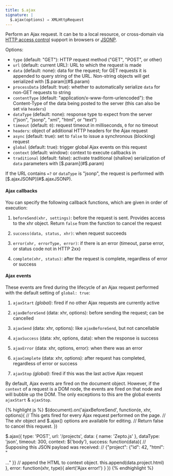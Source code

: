 ```yaml
---
title: $.ajax
signature: |
  $.ajax(options) ⇒ XMLHttpRequest
---
```


Perform an Ajax request. It can be to a local resource, or cross-domain via
[HTTP access control][CORS] support in browsers or [JSONP][].

Options:

* `type` (default: "GET"): HTTP request method ("GET", "POST", or other)
* `url` (default: current URL): URL to which the request is made
* `data` (default: none): data for the request; for GET requests it is appended
  to query string of the URL. Non-string objects will get serialized with
  [$.param](#$.param)
* `processData` (default: true): whether to automatically serialize `data` for
  non-GET requests to string
* `contentType` (default: "application/x-www-form-urlencoded"): the Content-Type
  of the data being posted to the server (this can also be set via `headers`)
* `dataType` (default: none): response type to expect from the server ("json", "jsonp", "xml", "html", or "text")
* `timeout` (default: `0`): request timeout in milliseconds, `0` for no timeout
* `headers`: object of additional HTTP headers for the Ajax request
* `async` (default: true): set to `false` to issue a synchronous (blocking) request 
* `global` (default: true): trigger global Ajax events on this request
* `context` (default: window): context to execute callbacks in
* `traditional` (default: false): activate traditional (shallow) serialization
  of `data` parameters with [$.param](#$.param)

If the URL contains `=?` or `dataType` is "jsonp", the request is performed
with [$.ajaxJSONP](#$.ajaxJSONP).

#### Ajax callbacks

You can specify the following callback functions, which are given in order of execution:

1. `beforeSend(xhr, settings)`: before the request is sent. Provides access to
   the xhr object. Return `false` from the function to cancel the request

2. `success(data, status, xhr)`: when request succeeds

3. `error(xhr, errorType, error)`: if there is an error (timeout, parse error,
   or status code not in HTTP 2xx)

4. `complete(xhr, status)`: after the request is complete, regardless of error
   or success

#### Ajax events

These events are fired during the lifecycle of an Ajax request performed with
the default setting of `global: true`:

1. `ajaxStart` <i>(global)</i>: fired if no other Ajax requests are currently
   active

2. `ajaxBeforeSend` (data: xhr, options): before sending the request; can be
   cancelled

3. `ajaxSend` (data: xhr, options): like `ajaxBeforeSend`, but not cancellable

5. `ajaxSuccess` (data: xhr, options, data): when the response is success

4. `ajaxError` (data: xhr, options, error): when there was an error

6. `ajaxComplete` (data: xhr, options): after request has completed, regardless
   of error or success

7. `ajaxStop` <i>(global)</i>: fired if this was the last active Ajax request

By default, Ajax events are fired on the document object. However, if the
`context` of a request is a DOM node, the events are fired on that node and will
bubble up the DOM. The only exceptions to this are the global events `ajaxStart`
& `ajaxStop`.

{% highlight js %}
$(document).on('ajaxBeforeSend', function(e, xhr, options){
  // This gets fired for every Ajax request performed on the page.
  // The xhr object and $.ajax() options are available for editing.
  // Return false to cancel this request.
})

$.ajax({
  type: 'POST',
  url: '/projects',
  data: { name: 'Zepto.js' },
  dataType: 'json',
  timeout: 300,
  context: $('body'),
  success: function(data){
    // Supposing this JSON payload was received:
    //   {"project": {"id": 42, "html": "<div>..." }}
    // append the HTML to context object.
    this.append(data.project.html)
  },
  error: function(xhr, type){
    alert('Ajax error!')
  }
})
{% endhighlight %}


  [cors]: https://developer.mozilla.org/en/http_access_control
  [jsonp]: http://json-p.org
